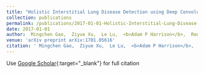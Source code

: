 ```yaml
---
title: "Holistic Interstitial Lung Disease Detection using Deep Convolutional Neural Networks: Multi-label Learning and Unordered Pooling"
collection: publications
permalink: /publications/2017-01-01-Holistic-Interstitial-Lung-Disease-Detection-using-Deep-Convolutional-Neural-Networks-Multi-label-Learning-and-Unordered-Pooling
date: 2017-01-01
author:  Mingchen Gao,  Ziyue Xu,  Le Lu,  <b>Adam P Harrison</b>,  Ronald M Summers,  Daniel J Mollura, 
venue: 'arXiv preprint arXiv:1701.05616'
citation: ' Mingchen Gao,  Ziyue Xu,  Le Lu,  <b>Adam P Harrison</b>,  Ronald M Summers,  Daniel J Mollura, &quot;Holistic Interstitial Lung Disease Detection using Deep Convolutional Neural Networks: Multi-label Learning and Unordered Pooling.&quot; <i>arXiv preprint arXiv:1701.05616</i>, 2017.'
---
```

Use [Google Scholar](https://scholar.google.com/scholar?q=Holistic+Interstitial+Lung+Disease+Detection+using+Deep+Convolutional+Neural+Networks:+Multi+label+Learning+and+Unordered+Pooling){:target="_blank"} for full citation